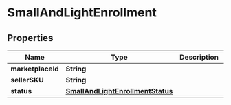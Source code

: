 # SmallAndLightEnrollment

## Properties
Name | Type | Description | Notes
------------ | ------------- | ------------- | -------------
**marketplaceId** | **String** |  | 
**sellerSKU** | **String** |  | 
**status** | [**SmallAndLightEnrollmentStatus**](SmallAndLightEnrollmentStatus.md) |  | 
